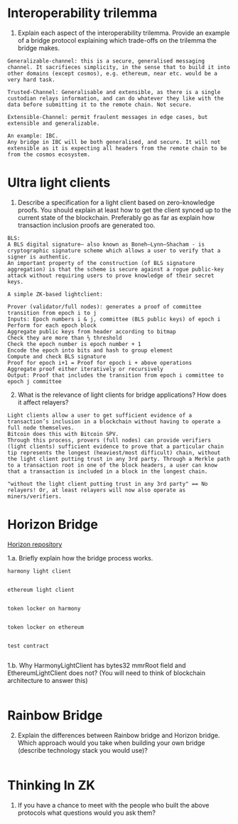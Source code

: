# Interoperability trilemma

1. Explain each aspect of the interoperability trilemma. Provide an example of a bridge protocol explaining which trade-offs on the trilemma the bridge makes.

```
Generalizable-channel: this is a secure, generalised messaging channel. It sacrifieces simplicity, in the sense that to build it into other domains (except cosmos), e.g. ethereum, near etc. would be a very hard task. 

Trusted-Channel: Generalisable and extensible, as there is a single custodian relays information, and can do whatever they like with the data before submitting it to the remote chain. Not secure.

Extensible-Channel: permit fraulent messages in edge cases, but extensible and generalizable.
```

```
An example: IBC.
Any bridge in IBC will be both generalised, and secure. It will not extensible as it is expecting all headers from the remote chain to be from the cosmos ecosystem.
```

# Ultra light clients

1. Describe a specification for a light client based on zero-knowledge proofs. You should explain at least how to get the client synced up to the current state of the blockchain. Preferably go as far as explain how transaction inclusion proofs are generated too.

```
BLS: 
A BLS digital signature— also known as Boneh–Lynn–Shacham - is cryptographic signature scheme which allows a user to verify that a signer is authentic.
An important property of the construction (of BLS signature aggregation) is that the scheme is secure against a rogue public-key attack without requiring users to prove knowledge of their secret keys.
```

```
A simple ZK-based lightclient:

Prover (validator/full nodes): generates a proof of committee transition from epoch i to j
Inputs: Epoch numbers i & j, committee (BLS public keys) of epoch i
Perform for each epoch block
Aggregate public keys from header according to bitmap
Check they are more than ⅔ threshold
Check the epoch number is epoch number + 1
Encode the epoch into bits and hash to group element
Compute and check BLS signature
Proof for epoch i+1 = Proof for epoch i + above operations
Aggregate proof either iteratively or recursively
Output: Proof that includes the transition from epoch i committee to epoch j committee
```

2. What is the relevance of light clients for bridge applications? How does it affect relayers?

```
Light clients allow a user to get sufficient evidence of a transaction’s inclusion in a blockchain without having to operate a full node themselves. 
Bitcoin does this with Bitcoin SPV.
Through this process, provers (full nodes) can provide verifiers (light clients) sufficient evidence to prove that a particular chain tip represents the longest (heaviest/most difficult) chain, without the light client putting trust in any 3rd party. Through a Merkle path to a transaction root in one of the block headers, a user can know that a transaction is included in a block in the longest chain.
```

```
"without the light client putting trust in any 3rd party" == No relayers! Or, at least relayers will now also operate as miners/verifiers.
```

# Horizon Bridge

[Horizon repository](https://github.com/harmony-one/horizon/tree/main/contracts)

1.a. Briefly explain how the bridge process works.

`harmony light client`
```

```

`ethereum light client`
```

```

`token locker on harmony`
```

```

`token locker on ethereum`
```

```

`test contract`
```

```

1.b. Why HarmonyLightClient has bytes32 mmrRoot field and EthereumLightClient does not? (You will need to think of blockchain architecture to answer this)

```

```

# Rainbow Bridge

2. Explain the differences between Rainbow bridge and Horizon bridge. Which approach would you take when building your own bridge (describe technology stack you would use)?

```

```

# Thinking In ZK

1. If you have a chance to meet with the people who built the above protocols what questions would you ask them?

```

```

